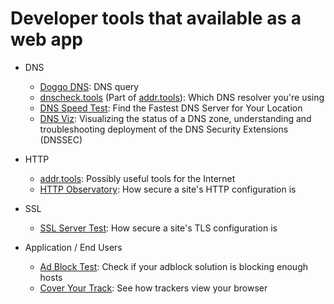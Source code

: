 # Developer tools that available as a web app

- DNS

  - [Doggo DNS]: DNS query
  - [dnscheck.tools] (Part of [addr.tools]): Which DNS resolver you're using
  - [DNS Speed Test]: Find the Fastest DNS Server for Your Location
  - [DNS Viz]: Visualizing the status of a DNS zone, understanding and troubleshooting deployment of the DNS Security Extensions (DNSSEC)

- HTTP

  - [addr.tools]: Possibly useful tools for the Internet
  - [HTTP Observatory]: How secure a site's HTTP configuration is

- SSL

  - [SSL Server Test]: How secure a site's TLS configuration is

- Application / End Users

  - [Ad Block Test]: Check if your adblock solution is blocking enough hosts
  - [Cover Your Track]: See how trackers view your browser

[Doggo DNS]: https://doggo.mrkaran.dev/
[dnscheck.tools]: https://www.dnscheck.tools/
[DNS Speed Test]: https://dnsspeedtest.online/
[DNS Viz]: https://dnsviz.net/
[addr.tools]: https://www.addr.tools/
[HTTP Observatory]: https://developer.mozilla.org/en-US/observatory
[SSL Server Test]: https://www.ssllabs.com/ssltest/
[Ad Block Test]: https://d3ward.github.io/toolz/adblock
[Cover Your Track]: https://coveryourtracks.eff.org/
